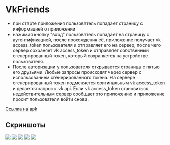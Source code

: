 # VkFriends
- при старте приложения пользователь попадает страницу с информацией о приложении
- нажимая кнопку "вход" пользователь попадает на страницу с аутентификацией, после прохождения её, приложение получает vk access_token пользователя и отправляет его на сервер, после чего сервер сохраняет vk access_token и отправляет собственный сгенерированный токен, который сохраняется на устройстве пользователя.
- После авторизации у пользователя открывается страница с пятью его друзьями. Любые запросы происходят через сервер с использованием сгенерированного токена. На сервере сгенерированный токен подменяется оригинальным vk access_token и делается запрос к vk api. Если vk access_token становиться недействительным сервер сообщает это приложению и приложение просит пользователя войти снова.

<a href="https://maksimshengeliia.azurewebsites.net/vkfriends/test.apk">Ссылка на apk</a>
## Скриншоты
<img src="https://maksimshengeliia.azurewebsites.net/vkfriends/examples/1.png"/>
<img src="https://maksimshengeliia.azurewebsites.net/vkfriends/examples/2.png"/>
<img src="https://maksimshengeliia.azurewebsites.net/vkfriends/examples/3.png"/>
<img src="https://maksimshengeliia.azurewebsites.net/vkfriends/examples/4.png"/>
<img src="https://maksimshengeliia.azurewebsites.net/vkfriends/examples/5.png"/>
